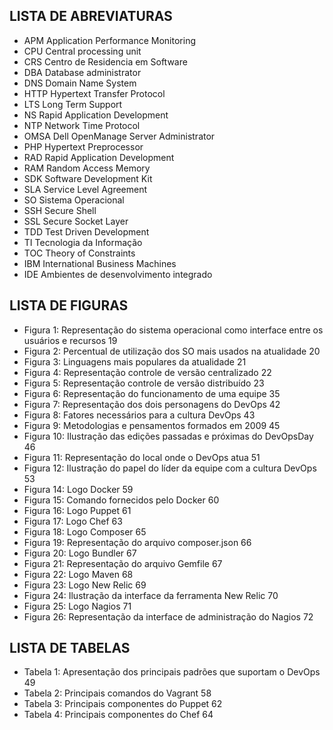 LISTA DE ABREVIATURAS
---------------------

 - APM		Application Performance Monitoring
 - CPU 		Central processing unit
 - CRS 		Centro de Residencia em Software
 - DBA 		Database administrator
 - DNS 		Domain Name System
 - HTTP		Hypertext Transfer Protocol 
 - LTS 		Long Term Support
 - NS 		Rapid Application Development
 - NTP 		Network Time Protocol 
 - OMSA 	Dell OpenManage Server Administrator
 - PHP 		Hypertext Preprocessor
 - RAD 		Rapid Application Development
 - RAM 		Random Access Memory
 - SDK 		Software Development Kit
 - SLA 		Service Level Agreement 
 - SO 		Sistema Operacional
 - SSH 		Secure Shell
 - SSL 		Secure Socket Layer
 - TDD 		Test Driven Development
 - TI 		Tecnologia da Informação
 - TOC 		Theory of Constraints
 - IBM 		International Business Machines
 - IDE 		Ambientes de desenvolvimento integrado 

LISTA DE FIGURAS
----------------

 - Figura 1: Representação do sistema operacional como interface entre os usuários e recursos	19
 - Figura 2: Percentual de utilização dos SO mais usados na atualidade	20
 - Figura 3: Linguagens mais populares da atualidade	21
 - Figura 4: Representação controle de versão centralizado	22
 - Figura 5: Representação controle de versão distribuído	23
 - Figura 6: Representação do funcionamento de uma equipe	35
 - Figura 7: Representação dos dois personagens do DevOps	42
 - Figura 8: Fatores necessários para a cultura DevOps	43
 - Figura 9: Metodologias e pensamentos formados em 2009	45
 - Figura 10: Ilustração das edições passadas e próximas do DevOpsDay	46
 - Figura 11: Representação do local onde o DevOps atua	51
 - Figura 12: Ilustração do papel do líder da equipe com a cultura DevOps	53
 - Figura 14: Logo Docker	59
 - Figura 15: Comando fornecidos pelo Docker	60
 - Figura 16: Logo Puppet	61
 - Figura 17: Logo Chef	63
 - Figura 18: Logo Composer	65
 - Figura 19: Representação do arquivo composer.json	66
 - Figura 20: Logo Bundler	67
 - Figura 21: Representação do arquivo Gemfile	67
 - Figura 22: Logo Maven	68
 - Figura 23: Logo New Relic	69
 - Figura 24: Ilustração da interface da ferramenta New Relic	70
 - Figura 25: Logo Nagios	71
 - Figura 26: Representação da interface de administração do Nagios	72

LISTA DE TABELAS
----------------------------

 - Tabela 1: Apresentação dos principais padrões que suportam o DevOps	49
 - Tabela 2: Principais comandos do Vagrant	58
 - Tabela 3: Principais componentes do Puppet	62
 - Tabela 4: Principais componentes do Chef	64

